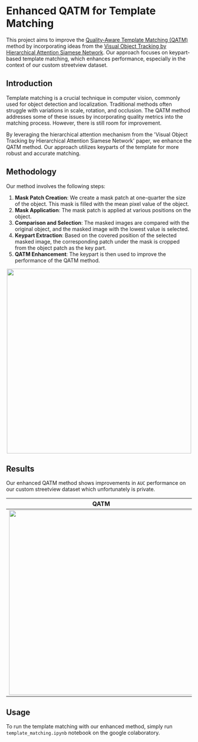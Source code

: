 # Enhanced QATM for Template Matching

This project aims to improve the [Quality-Aware Template Matching (QATM)](https://openaccess.thecvf.com/content_CVPR_2019/html/Cheng_QATM_Quality-Aware_Template_Matching_for_Deep_Learning_CVPR_2019_paper.html) method by incorporating ideas from the [Visual Object Tracking by Hierarchical Attention Siamese Network](https://ieeexplore.ieee.org/abstract/document/8835075). Our approach focuses on keypart-based template matching, which enhances performance, especially in the context of our custom streetview dataset.

## Introduction

Template matching is a crucial technique in computer vision, commonly used for object detection and localization. Traditional methods often struggle with variations in scale, rotation, and occlusion. The QATM method addresses some of these issues by incorporating quality metrics into the matching process. However, there is still room for improvement.

By leveraging the hierarchical attention mechanism from the 'Visual Object Tracking by Hierarchical Attention Siamese Network' paper, we enhance the QATM method. Our approach utilizes keyparts of the template for more robust and accurate matching.

## Methodology

Our method involves the following steps:

1. **Mask Patch Creation**: We create a mask patch at one-quarter the size of the object. This mask is filled with the mean pixel value of the object.
2. **Mask Application**: The mask patch is applied at various positions on the object.
3. **Comparison and Selection**: The masked images are compared with the original object, and the masked image with the lowest value is selected.
4. **Keypart Extraction**: Based on the covered position of the selected masked image, the corresponding patch under the mask is cropped from the object patch as the key part.
5. **QATM Enhancement**: The keypart is then used to improve the performance of the QATM method.

<p align="center">
<img src="https://github.com/user-attachments/assets/e05891ee-5f59-471c-98bd-658952e19877" style="width: 500px;">
</p>

## Results

Our enhanced QATM method shows improvements in `AUC` performance on our custom streetview dataset which unfortunately is private.

<p align="center">
    <table>
        <thead>
            <th>QATM</th>
            <th>Enhanced QATM (Ours)</th>
        </thead>
        <tbody>
            <td>
                <img src="https://github.com/user-attachments/assets/56fa79dd-7062-4578-b9cf-7073a1490cfc" style="width: 500px;">
            </td>
            <td>
                <img src="https://github.com/user-attachments/assets/1c74aecb-cb18-481b-a9cc-782ec4587b55" style="width: 500px;">
            </td>
        </tbody>
    </table>
</p>

## Usage

To run the template matching with our enhanced method, simply run `template_matching.ipynb` notebook on the google colaboratory.
